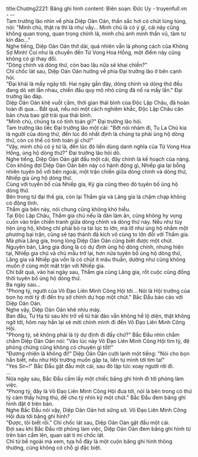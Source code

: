 title:Chương2221: Băng ghi hình
content:
Biên soạn: Đức Uy - truyenfull.vn<br>- --<br>Tam trưởng lão nhìn về phía Diệp Oản Oản, thần sắc hơi có chút lúng túng, nói: "Minh chủ, thật ra thì là như vầy... Minh chủ là có ý gì, cái này cũng không quan trọng, quan trọng chính là, minh chủ anh minh thần vũ, tâm tư kín đáo..."<br>Nghe tiếng, Diệp Oản Oản thở dài, quả nhiên vẫn là phong cách của Không Sợ Minh! Coi như là chuyển đến Tử Vong Hoa Hồng, một điểm này cũng không có gì thay đổi.<br>"Dòng chính và dòng thứ, còn bao lâu nữa sẽ khai chiến?"<br>Chỉ chốc lát sau, Diệp Oản Oản hướng về phía Đại trưởng lão ở bên cạnh hỏi.<br>"Đại khái là mấy ngày tới. Hai ngày gần đây, dòng chính và dòng thứ đều đang dò xét lẫn nhau, chiến đấu quy mô nhỏ cũng đã nổ ra mấy lần." Đại trưởng lão đáp.<br>Diệp Oản Oản khẽ vuốt cằm, thời gian thái bình của Độc Lập Châu, đã hoàn toàn đi qua... Bất quá, nếu nói một cách nghiêm khắc, Độc Lập Châu căn bản chưa bao giờ trải qua thái bình.<br>"Minh chủ, chúng ta có tính toán gì?" Đại trưởng lão hỏi.<br>Tam trưởng lão liếc Đại trưởng lão một cái: "Bớt nói nhảm đi, Tu La Chủ kia là người của dòng thứ, đến lúc đó nhất định là chúng ta phải ủng hộ dòng thứ, còn có thể có tính toán gì chứ!"<br>"Vậy, minh chủ có ý tứ là, đến lúc đó liền dùng danh nghĩa của Tử Vong Hoa Hồng, ủng hộ dòng thứ?" Đại trưởng lão hỏi dò.<br>Nghe tiếng, Diệp Oản Oản gật đầu một cái, đây chính là kế hoạch của nàng.<br>Còn không đợi Diệp Oản Oản bên này có hành động gì, Nhiếp gia lại bỗng nhiên tuyên bố với bên ngoài, một trận chiến giữa dòng chính và dòng thứ, Nhiếp gia ủng hộ dòng thứ.<br>Cùng với tuyên bố của Nhiếp gia, Kỷ gia cũng theo đó tuyên bố ủng hộ dòng thứ.<br>Bên trong tứ đại thế gia, còn lại Thẩm gia và Lăng gia là chậm chạp không có động tĩnh.<br>Thẩm gia bên này, nói chung cũng không khó hiểu.<br>Tại Độc Lập Châu, Thẩm gia chủ nếu là dân làm ăn, cũng không hy vọng cuốn vào trận chiến tranh giữa dòng chính và dòng thứ này. Nếu như tùy tiện ủng hộ, không chỉ phải bỏ ra tài lực to lớn, mà lỡ như ủng hộ nhầm một phương bại trận, cũng sẽ tạo thành đả kích vô cùng to lớn đối với Thẩm gia.<br>Mà phía Lăng gia, trong lòng Diệp Oản Oản cũng biết được một chút. Nguyên bản, Lăng gia đúng là có dự định ủng hộ dòng chính, nhưng hiện tại, Nhiếp gia chủ và chủ mẫu trở lại, hơn nữa tuyên bố ủng hộ dòng thứ, Lăng gia và Nhiếp gia vốn là có chút ít mâu thuẫn, dường như cũng không muốn ở cùng một mặt trận với Nhiếp gia.<br>Chỉ bất quá, vào hai ngày sau, Thẩm gia cùng Lăng gia, rốt cuộc cũng đồng thời tuyên bố ủng hộ dòng thứ.<br>Ba ngày sau...<br>"Phong tỷ, người của Võ Đạo Liên Minh Công Hội tới... Nói là Hội trưởng của bọn họ mời tỷ đi đến trụ sở chính dự họp một chút." Bắc Đẩu báo cáo với Diệp Oản Oản.<br>Nghe vậy, Diệp Oản Oản khẽ nhíu mày.<br>Ban đầu, Tư Hạ từ sau khi trở về từ hải đảo vẫn không hề lộ diện, thật không ngờ tới, hôm nay hắn lại sẽ mời chính mình đi đến Võ Đạo Liên Minh Công Hội.<br>"Phong tỷ, sẽ không phải là tỷ dự định đi đấy chứ?" Bắc Đẩu nhìn chằm chằm Diệp Oản Oản nói: "Vào lúc này Võ Đạo Liên Minh Công Hội tìm tỷ, đệ phỏng chừng cũng không có chuyện gì tốt!"<br>"Đương nhiên là không đi!" Diệp Oản Oản cười lạnh một tiếng: "Nói cho bọn hắn biết, nếu như Hội trưởng muốn gặp ta, liền tự mình tới tìm ta!"<br>"Yes Sir~!" Bắc Đẩu gật đầu một cái, sau đó lập tức xoay người rời đi.<br>...<br>Nửa ngày sau, Bắc Đẩu cầm lấy một chiếc băng ghi hình đi tới phòng làm việc.<br>"Phong tỷ, đây là Võ Đạo Liên Minh Công Hội đưa tới, nói là bên trong có thứ tỷ cảm thấy hứng thú, để cho tỷ nhìn kỹ một chút." Bắc Đẩu đem băng ghi hình đặt ở trên bàn.<br>Nghe Bắc Đẩu nói vậy, Diệp Oản Oản hơi sững sờ. Võ Đạo Liên Minh Công Hội đưa tới băng ghi hình?<br>"Được, tôi biết rồi." Chỉ chốc lát sau, Diệp Oản Oản gật đầu một cái.<br>Đợi sau khi Bắc Đẩu rời phòng làm việc, Diệp Oản Oản đem băng ghi hình từ trên bàn cầm lên, quan sát tỉ mỉ chốc lát.<br>Chỉ từ bề ngoài mà xem, tựa hồ đây là một cuộn băng ghi hình thông thường, cũng không có chỗ gì đặc biệt.